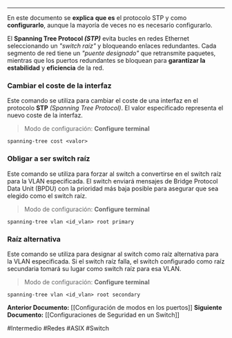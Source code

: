 ____
En este documento se **explica** **que es** el protocolo STP y como **configurarlo**, aunque la mayoría de veces no es necesario configurarlo.

El **Spanning Tree Protocol *(STP)*** evita bucles en redes Ethernet seleccionando un *"switch raíz"* y bloqueando enlaces redundantes. Cada segmento de red tiene un *"puente designado"* que retransmite paquetes, mientras que los puertos redundantes se bloquean para **garantizar la** **estabilidad** y **eficiencia** de la red.
### Cambiar el coste de la interfaz

Este comando se utiliza para cambiar el coste de una interfaz en el protocolo **STP** *(Spanning Tree Protocol)*. El valor especificado representa el nuevo coste de la interfaz.

> Modo de configuración: **Configure terminal**

```
spanning-tree cost <valor>
```

### Obligar a ser switch raíz

Este comando se utiliza para forzar al switch a convertirse en el switch raíz para la VLAN especificada. El switch enviará mensajes de Bridge Protocol Data Unit (BPDU) con la prioridad más baja posible para asegurar que sea elegido como el switch raíz.

> Modo de configuración: **Configure terminal**

```
spanning-tree vlan <id_vlan> root primary
```

### Raíz alternativa

Este comando se utiliza para designar al switch como raíz alternativa para la VLAN especificada. Si el switch raíz falla, el switch configurado como raíz secundaria tomará su lugar como switch raíz para esa VLAN.

> Modo de configuración: **Configure terminal**

```
spanning-tree vlan <id_vlan> root secondary
```

**Anterior Documento:** [[Configuración de modos en los puertos]]
**Siguiente Documento:** [[Configuraciones de Seguridad en un Switch]]

#Intermedio #Redes #ASIX #Switch